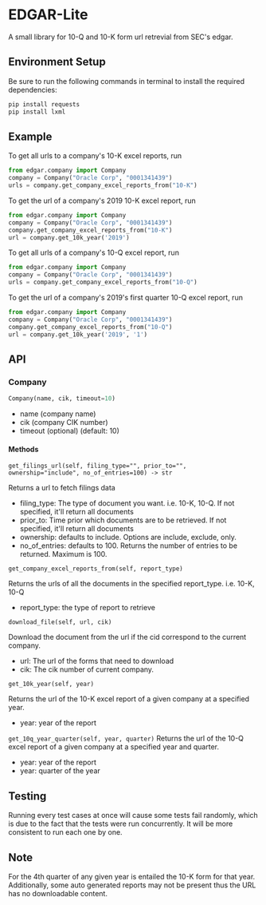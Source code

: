 # EDGAR-Lite
A small library for 10-Q and 10-K form url retrevial from SEC's edgar.

## Environment Setup
Be sure to run the following commands in terminal to install the required dependencies:
```bash
pip install requests
pip install lxml
```

## Example
To get all urls to a company's 10-K excel reports, run

``` python
from edgar.company import Company
company = Company("Oracle Corp", "0001341439")
urls = company.get_company_excel_reports_from("10-K")
```

To get the url of a company's 2019 10-K excel report, run

``` python
from edgar.company import Company
company = Company("Oracle Corp", "0001341439")
company.get_company_excel_reports_from("10-K")
url = company.get_10k_year('2019')
```

To get all urls of a company's 10-Q excel report, run

``` python
from edgar.company import Company
company = Company("Oracle Corp", "0001341439")
urls = company.get_company_excel_reports_from("10-Q")
```

To get the url of a company's 2019's first quarter 10-Q excel report, run

``` python
from edgar.company import Company
company = Company("Oracle Corp", "0001341439")
company.get_company_excel_reports_from("10-Q")
url = company.get_10k_year('2019', '1')
```

## API

### Company
```python
Company(name, cik, timeout=10)
```
* name (company name)
* cik (company CIK number)
* timeout (optional) (default: 10)

#### Methods

`get_filings_url(self, filing_type="", prior_to="", ownership="include", no_of_entries=100) -> str`

Returns a url to fetch filings data
* filing_type: The type of document you want. i.e. 10-K, 10-Q. If not specified, it'll return all documents
* prior_to: Time prior which documents are to be retrieved. If not specified, it'll return all documents
* ownership: defaults to include. Options are include, exclude, only.
* no_of_entries: defaults to 100. Returns the number of entries to be returned. Maximum is 100.


`get_company_excel_reports_from(self, report_type)`

Returns the urls of all the documents in the specified report_type. i.e. 10-K, 10-Q
* report_type: the type of report to retrieve


`download_file(self, url, cik)`

Download the document from the url if the cid correspond to the current company.
* url: The url of the forms that need to download
* cik: The cik number of current company.


`get_10k_year(self, year)`

Returns the url of the 10-K excel report of a given company at a specified year. 
* year: year of the report

`get_10q_year_quarter(self, year, quarter)`
Returns the url of the 10-Q excel report of a given company at a specified year and quarter. 
* year: year of the report
* year: quarter of the year

## Testing
Running every test cases at once will cause some tests fail randomly, which is due to the fact that the tests were run 
concurrently. It will be more consistent to run each one by one. 

## Note
For the 4th quarter of any given year is entailed the 10-K form for that year.  Additionally, some auto generated reports may not be present thus the URL has no downloadable content.  